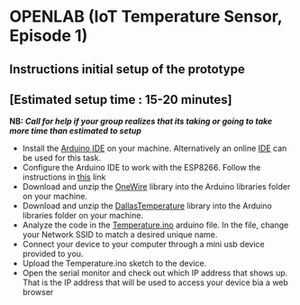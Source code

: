 
# OPENLAB (IoT Temperature Sensor, Episode 1)

## Instructions initial setup of the prototype

## [Estimated setup time : 15-20 minutes]
**NB: _Call for help if your group realizes that its taking or going to take more time than estimated to setup_**

* Install the [Arduino IDE](https://www.arduino.cc/en/Main/Software) on your machine. Alternatively an online [IDE](https://create.arduino.cc/) can be used for this task.
* Configure the Arduino IDE to work with the ESP8266. Follow the instructions in [this](https://github.com/esp8266/Arduino)  link
* Download and unzip the [OneWire](OneWire.zip) library into the Arduino libraries folder on your machine.
* Download and unzip the [DallasTemperature](DallasTemperature.zip) library into the Arduino libraries folder on your machine.
* Analyze the code in the [Temperature.ino](Temperature.ino) arduino file. In the file, change your Network SSID to match a desired unique name.
* Connect your device to your computer through a mini usb device provided to you.
* Upload the Temperature.ino sketch to the device.
* Open the serial monitor and check out which IP address that shows up. That is the IP address that will be used to access your device bia a web browser
